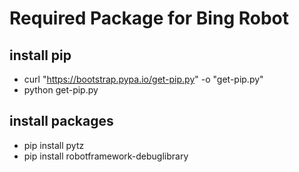 # Required Package for Bing Robot

## install pip

* curl "https://bootstrap.pypa.io/get-pip.py" -o "get-pip.py"
* python get-pip.py

## install packages

* pip install pytz
* pip install robotframework-debuglibrary
